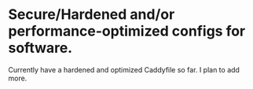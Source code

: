 # Secure/Hardened and/or performance-optimized configs for software.

Currently have a hardened and optimized Caddyfile so far. I plan to add more.